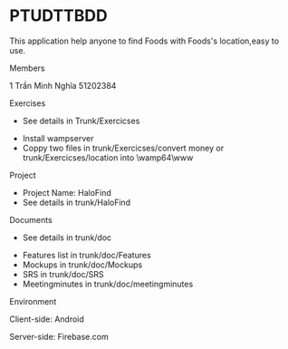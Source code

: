 # PTUDTTBDD
This application help anyone to find Foods with Foods's location,easy to use.

Members

1	Trần Minh Nghĩa 51202384

Exercises
- See details in Trunk/Exercicses
+ Install wampserver
+ Coppy two files in trunk/Exercicses/convert money or trunk/Exercicses/location into \wamp64\www

Project
- Project Name: HaloFind
- See details in trunk/HaloFind

Documents
- See details in trunk/doc
+ Features list in trunk/doc/Features
+ Mockups in trunk/doc/Mockups
+ SRS in trunk/doc/SRS
+ Meetingminutes in trunk/doc/meetingminutes

Environment

Client-side: Android

Server-side: Firebase.com
